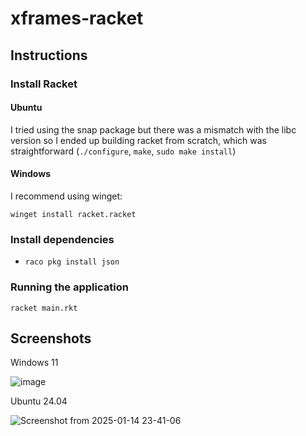 # xframes-racket

## Instructions

### Install Racket

#### Ubuntu

I tried using the snap package but there was a mismatch with the libc version so I ended up building racket from scratch, which was straightforward (`./configure`, `make`, `sudo make install`)

#### Windows

I recommend using winget:

`winget install racket.racket`

### Install dependencies

- `raco pkg install json`

### Running the application

`racket main.rkt`

## Screenshots

Windows 11

![image](https://github.com/user-attachments/assets/164f1565-4f1d-4095-8c34-8caa5bc27d51)

Ubuntu 24.04

![Screenshot from 2025-01-14 23-41-06](https://github.com/user-attachments/assets/8ea2c431-d3d9-4855-bfd5-4a516f13ac9e)
